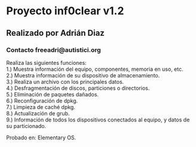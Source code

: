 # Proyecto inf0clear v1.2

<h2> Realizado por Adrián Diaz </h2>
<h3> Contacto freeadri@autistici.org </h3>

Realiza las siguientes funciones:</br>
1.) Muestra información del equipo, componentes, memoria en uso, etc.</br>
2.) Muestra información de su dispositivo de almacenamiento.</br>
3.) Realiza un archivo con los principales datos.</br>
4.) Desfragmentación de discos, particiones o directorios.</br>
5.) Eliminación de paquetes dañados.</br>
6.) Reconfiguración de dpkg.</br>
7.) Limpieza de caché dpkg.</br>
8.) Actualización de grub.</br>
9.) Información de todos los dispositivos conectados al equipo, y datos de su particionado.</br>

Probado en: Elementary OS.
